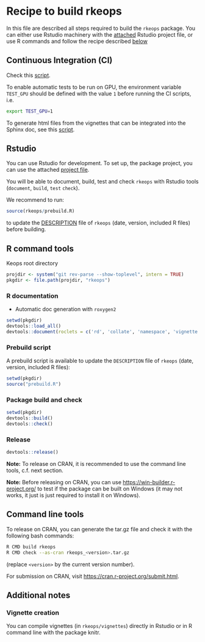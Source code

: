# Recipe to build rkeops

In this file are described all steps required to build the `rkeops` package. 
You can either use Rstudio machinery with the [attached](#rstudio) Rstudio 
project file, or use R commands and follow the recipe described 
[below](#r-command-tools)


## Continuous Integration (CI)

Check this [script](./ci/run_ci.sh).

To enable automatic tests to be run on GPU, the environment variable `TEST_GPU` 
should be defined with the value `1` before running the CI scripts, i.e.
```bash
export TEST_GPU=1
```

To generate html files from the vignettes that can be integrated into the 
Sphinx doc, see this [script](./ci/html2doc.sh).


## Rstudio

You can use Rstudio for development. To set up, the package project,
you can use the attached [project file](../keops.Rproj).

You will be able to document, build, test and check `rkeops` with 
Rstudio tools (`document`, `build`, `test` `check`).

We recommend to run:
```R
source(rkeops/prebuild.R)
```
to update the [DESCRIPTION](.rkeops/DESCRIPTION) 
file of `rkeops` (date, version, included R files) before 
building.


## R command tools

Keops root directory
```R
projdir <- system("git rev-parse --show-toplevel", intern = TRUE)
pkgdir <- file.path(projdir, "rkeops")
```

### R documentation

* Automatic doc generation with `roxygen2`
```R
setwd(pkgdir)
devtools::load_all()
devtools::document(roclets = c('rd', 'collate', 'namespace', 'vignette'))
```

### Prebuild script

A prebuild script is available to update the `DESCRIPTION` file of `rkeops`
(date, version, included R files):
```R
setwd(pkgdir)
source("prebuild.R")
```

### Package build and check

```R
setwd(pkgdir)
devtools::build()
devtools::check()
```

### Release

```R
devtools::release()
```

**Note:** To release on CRAN, it is recommended to use the command line tools, c.f. next section.

**Note:** Before releasing on CRAN, you can use <https://win-builder.r-project.org/> to test if the package can be built on Windows (it may not works, it just is just required to install it on Windows).

## Command line tools

To release on CRAN, you can generate the tar.gz file and check it with the following bash commands:
```bash
R CMD build rkeops
R CMD check --as-cran rkeops_<version>.tar.gz
```
(replace `<version>` by the current version number).

For submission on CRAN, visit <https://cran.r-project.org/submit.html>.


## Additional notes

### Vignette creation

You can compile vignettes (in `rkeops/vignettes`) directly in Rstudio or 
in R command line with the package knitr.